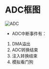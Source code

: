 # ADC框图
![ADC](https://github.com/user-attachments/assets/87030744-57a1-4582-8db3-4bf655d294c5)
- ADC中断事件有：
1. DMA溢出
2. ADC转换结束
3. 注入转换结束
4. 模拟看门狗

